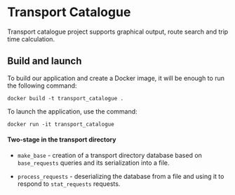 # Transport Catalogue

Transport catalogue project supports graphical output, route search and trip time calculation.

## Build and launch

To build our application and create a Docker image, it will be enough to run the following command:

`docker build -t transport_catalogue .`

To launch the application, use the command:

`docker run -it transport_catalogue`

#### Two-stage in the transport directory

* `make_base` - creation of a transport directory database based on `base_requests` queries and its serialization into a file.

* `process_requests` - deserializing the database from a file and using it to respond to `stat_requests` requests.
